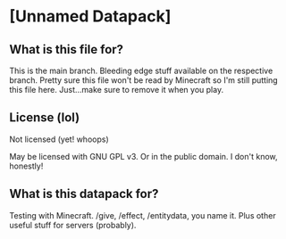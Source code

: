 # [Unnamed Datapack]

## What is this file for?
This is the main branch. Bleeding edge stuff available on the respective branch.
Pretty sure this file won't be read by Minecraft so I'm still putting this file here. Just...make sure to remove it when you play.

## License (lol)
Not licensed (yet! whoops)

May be licensed with GNU GPL v3. Or in the public domain. I don't know, honestly!

## What is this datapack for?
Testing with Minecraft. /give, /effect, /entitydata, you name it. Plus other useful stuff for servers (probably).
